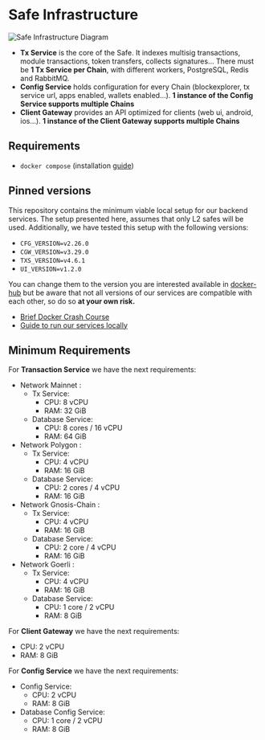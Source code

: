 # Safe Infrastructure
![Safe Infrastructure Diagram](https://user-images.githubusercontent.com/6909403/231760296-afaa126c-db04-4f62-b996-c53b1d884247.png)

- **Tx Service** is the core of the Safe. It indexes multisig transactions, module transactions, token transfers, collects signatures... There must be **1 Tx Service per Chain**, with different workers, PostgreSQL, Redis and RabbitMQ.
- **Config Service** holds configuration for every Chain (blockexplorer, tx service url, apps enabled, wallets enabled...). **1 instance of the Config Service supports multiple Chains**
- **Client Gateway** provides an API optimized for clients (web ui, android, ios...). **1 instance of the Client Gateway supports multiple Chains**

## Requirements

- `docker compose` (installation [guide](https://docs.docker.com/compose/install/))

## Pinned versions

This repository contains the minimum viable local setup for our backend services.
The setup presented here, assumes that only L2 safes will be used. Additionally, we have tested this setup with the following versions:

- `CFG_VERSION=v2.26.0`
- `CGW_VERSION=v3.29.0`
- `TXS_VERSION=v4.6.1`
- `UI_VERSION=v1.2.0`

You can change them to the version you are interested available in [docker-hub](https://hub.docker.com/u/safeglobal) but be aware that not all versions of our services are compatible with each other, so do so **at your own risk.**

- [Brief Docker Crash Course](docker_cheatsheet.md)
- [Guide to run our services locally](running_locally.md)

## Minimum Requirements

For **Transaction Service** we have the next requirements:
- Network Mainnet :
	- Tx Service:
		- CPU: 8 vCPU
		- RAM: 32 GiB
	- Database Service:
		- CPU:  8 cores / 16 vCPU
		- RAM: 64 GiB
- Network Polygon :
	- Tx Service:
		- CPU: 4 vCPU
		- RAM: 16 GiB
	- Database Service:
		- CPU: 2 cores / 4 vCPU
		- RAM: 16 GiB
- Network Gnosis-Chain :
	- Tx Service:
		- CPU: 4 vCPU
		- RAM: 16 GiB
	- Database Service:
		- CPU: 2 core / 4 vCPU
		- RAM: 16 GiB
- Network Goerli :
	- Tx Service:
		- CPU: 4 vCPU
		- RAM: 16 GiB
	- Database Service:
		- CPU: 1 core / 2 vCPU
		- RAM: 8 GiB

For **Client Gateway** we have the next requirements:
- CPU: 2 vCPU
- RAM: 8 GiB

For **Config Service** we have the next requirements:
- Config Service:
	- CPU: 2 vCPU
	-  RAM: 8 GiB
- Database Config Service:
	- CPU: 1 core / 2 vCPU
	- RAM: 8 GiB
